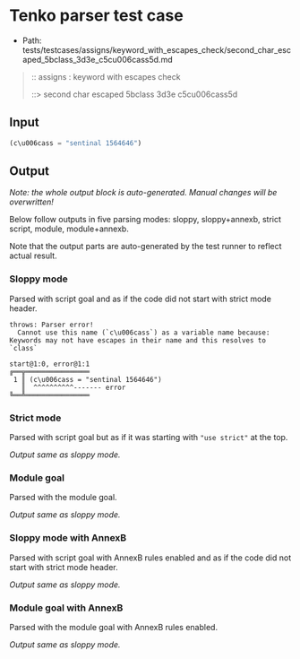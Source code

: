 # Tenko parser test case

- Path: tests/testcases/assigns/keyword_with_escapes_check/second_char_escaped_5bclass_3d3e_c5cu006cass5d.md

> :: assigns : keyword with escapes check
>
> ::> second char escaped 5bclass 3d3e c5cu006cass5d

## Input

`````js
(c\u006cass = "sentinal 1564646")
`````

## Output

_Note: the whole output block is auto-generated. Manual changes will be overwritten!_

Below follow outputs in five parsing modes: sloppy, sloppy+annexb, strict script, module, module+annexb.

Note that the output parts are auto-generated by the test runner to reflect actual result.

### Sloppy mode

Parsed with script goal and as if the code did not start with strict mode header.

`````
throws: Parser error!
  Cannot use this name (`c\u006cass`) as a variable name because: Keywords may not have escapes in their name and this resolves to `class`

start@1:0, error@1:1
╔══╦════════════════
 1 ║ (c\u006cass = "sentinal 1564646")
   ║  ^^^^^^^^^^------- error
╚══╩════════════════

`````

### Strict mode

Parsed with script goal but as if it was starting with `"use strict"` at the top.

_Output same as sloppy mode._

### Module goal

Parsed with the module goal.

_Output same as sloppy mode._

### Sloppy mode with AnnexB

Parsed with script goal with AnnexB rules enabled and as if the code did not start with strict mode header.

_Output same as sloppy mode._

### Module goal with AnnexB

Parsed with the module goal with AnnexB rules enabled.

_Output same as sloppy mode._
